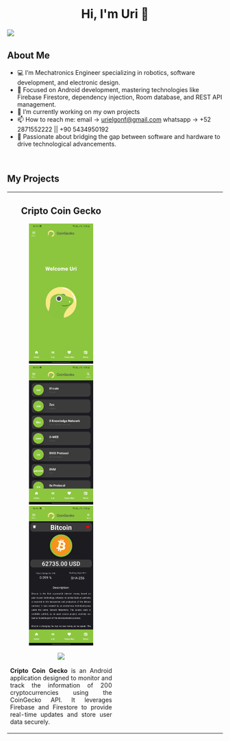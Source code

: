 
<div align="center">
<h1 align="center">Hi, I'm Uri 👋</h1> 
</div>
 <img src="https://i.imgur.com/P7Juelw.jpg">

  
## About Me

- 💻 I’m Mechatronics Engineer specializing in robotics, software development, and electronic design.
- 📱 Focused on Android development, mastering technologies like Firebase Firestore, dependency injection, Room database, and REST API management.
- 🔭 I’m currently working on my own projects
- 📫 How to reach me: email -> urielgonf@gmail.com   whatsapp -> +52 2871552222 || +90 5434950192
- 🌟 Passionate about bridging the gap between software and hardware to drive technological advancements.
  
<br>

## My Projects

<table>
<tr>
<td width="50%">
<h2 align="center">Cripto Coin Gecko</h2>
<div align="center">
<a target="_blank">
    <img src="https://raw.githubusercontent.com/urielgonf/CriptoCoinApiGecko/master/app/src/main/java/com/myportfolio/portfoliocritocoinapplication/readmeImages/main.jpg" width="150" alt="Screenshot1">
    <img src="https://raw.githubusercontent.com/urielgonf/CriptoCoinApiGecko/master/app/src/main/java/com/myportfolio/portfoliocritocoinapplication/readmeImages/coinlist.jpg" width="150" alt="Screenshot2">
    <img src="https://raw.githubusercontent.com/urielgonf/CriptoCoinApiGecko/master/app/src/main/java/com/myportfolio/portfoliocritocoinapplication/readmeImages/favouritedetail.jpg" width="150" alt="Screenshot3">
</a>
 
<p>
<a href="https://github.com/urielgonf/CriptoCoinApiGecko" target="_blank">
<img src="https://img.shields.io/badge/CODE-ff9?style=for-the-badge&logo=github&logoColor=black">
</a>
</p>

<div style="text-align: justify;">
<p><strong>Cripto Coin Gecko</strong> is an Android application designed to monitor and track the information of 200 cryptocurrencies using the CoinGecko API. It leverages Firebase and Firestore to provide real-time updates and store user data securely.</p>
</div>
</div>
</td>

<td width="50%">
<!-- You can add another project here or leave it empty for now -->
</td>
</tr>
</table>
<br>


